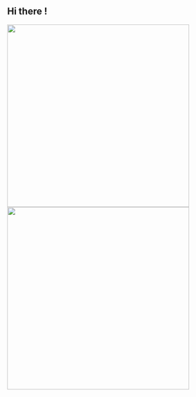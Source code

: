 ## Hi there !

<!--START_SECTION:SHOW_LANGUAGE-->
<!--END_SECTION:SHOW_LANGUAGE-->

<div>
  <img width=420 src="https://github-readme-stats.vercel.app/api/wakatime?username=mysteryven"><br>
  <img width=420 src="https://github-readme-stats.vercel.app/api?username=mysteryven&show_icons=true&theme=buefy">
</div>

